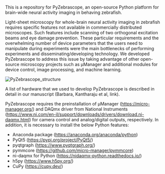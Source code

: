 This is a repository for PyZebrascope, an open-source Python platform for brain-wide neural activity imaging in behaving zebrafish.

Light-sheet microscopy for whole-brain neural activity imaging in zebrafish requires specific features not available in commercially distributed microscopes. Such features include scanning of two orthogonal excitation beams and eye damage prevention. These particular requirements and the overwhelming number of device parameters that the users need to manipulate during experiments were the main bottlenecks of performing experiments and disseminating/developing technology. We developed PyZebrascope to address this issue by taking advantage of other open-source microscopy projects such as μManager and additional modules for device control, image processing, and machine learning.

![PyZebrascope_structure](https://user-images.githubusercontent.com/61713599/153410661-dba6a690-caa8-4bfd-ae97-e86001c326c8.png)

A list of hardware that we used to develop PyZebrascope is described in detail in our manuscript (Barbara, Kantharaju et al, link).

PyZebrascope requires the preinstallation of μManager (https://micro-manager.org/) and DAQmx driver from National Instruments (https://www.ni.com/en-il/support/downloads/drivers/download.ni-daqmx.html) for camera control and analog/digital outputs, respectively. In addition, it is necessary to install the below Python features:

- Anaconda package (https://anaconda.org/anaconda/python)
- PyQt5 (https://pypi.org/project/PyQt5/)
- pyqtgraph (https://www.pyqtgraph.org/)
- pymmcore (https://github.com/micro-manager/pymmcore)
- ni-daqmx for Python (https://nidaqmx-python.readthedocs.io/)
- h5py (https://www.h5py.org/)
- CuPy (https://cupy.dev/)



